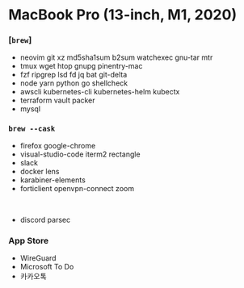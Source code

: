 MacBook Pro (13-inch, M1, 2020)
========

### [`brew`]
- neovim git xz md5sha1sum b2sum watchexec gnu-tar mtr
- tmux wget htop gnupg pinentry-mac
- fzf ripgrep lsd fd jq bat git-delta
- node yarn python go shellcheck
- awscli kubernetes-cli kubernetes-helm kubectx
- terraform vault packer
- mysql

### `brew --cask`
- firefox google-chrome
- visual-studio-code iterm2 rectangle
- slack
- docker lens
- karabiner-elements
- forticlient openvpn-connect zoom

&nbsp;

- discord parsec

### App Store
- WireGuard
- Microsoft To Do
- 카카오톡
